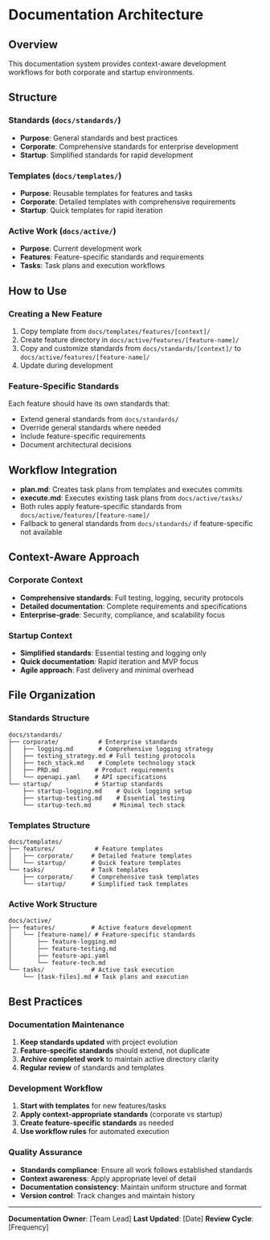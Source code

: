 # Documentation Architecture

## Overview
This documentation system provides context-aware development workflows for both corporate and startup environments.

## Structure

### Standards (`docs/standards/`)
- **Purpose**: General standards and best practices
- **Corporate**: Comprehensive standards for enterprise development
- **Startup**: Simplified standards for rapid development

### Templates (`docs/templates/`)
- **Purpose**: Reusable templates for features and tasks
- **Corporate**: Detailed templates with comprehensive requirements
- **Startup**: Quick templates for rapid iteration

### Active Work (`docs/active/`)
- **Purpose**: Current development work
- **Features**: Feature-specific standards and requirements
- **Tasks**: Task plans and execution workflows

## How to Use

### Creating a New Feature
1. Copy template from `docs/templates/features/[context]/`
2. Create feature directory in `docs/active/features/[feature-name]/`
3. Copy and customize standards from `docs/standards/[context]/` to `docs/active/features/[feature-name]/`
4. Update during development

### Feature-Specific Standards
Each feature should have its own standards that:
- Extend general standards from `docs/standards/`
- Override general standards where needed
- Include feature-specific requirements
- Document architectural decisions

## Workflow Integration
- **plan.md**: Creates task plans from templates and executes commits
- **execute.md**: Executes existing task plans from `docs/active/tasks/`
- Both rules apply feature-specific standards from `docs/active/features/[feature-name]/`
- Fallback to general standards from `docs/standards/` if feature-specific not available

## Context-Aware Approach

### Corporate Context
- **Comprehensive standards**: Full testing, logging, security protocols
- **Detailed documentation**: Complete requirements and specifications
- **Enterprise-grade**: Security, compliance, and scalability focus

### Startup Context
- **Simplified standards**: Essential testing and logging only
- **Quick documentation**: Rapid iteration and MVP focus
- **Agile approach**: Fast delivery and minimal overhead

## File Organization

### Standards Structure
```
docs/standards/
├── corporate/           # Enterprise standards
│   ├── logging.md       # Comprehensive logging strategy
│   ├── testing_strategy.md # Full testing protocols
│   ├── tech_stack.md    # Complete technology stack
│   ├── PRD.md          # Product requirements
│   └── openapi.yaml    # API specifications
└── startup/            # Startup standards
    ├── startup-logging.md    # Quick logging setup
    ├── startup-testing.md    # Essential testing
    └── startup-tech.md      # Minimal tech stack
```

### Templates Structure
```
docs/templates/
├── features/           # Feature templates
│   ├── corporate/     # Detailed feature templates
│   └── startup/       # Quick feature templates
└── tasks/             # Task templates
    ├── corporate/     # Comprehensive task templates
    └── startup/       # Simplified task templates
```

### Active Work Structure
```
docs/active/
├── features/          # Active feature development
│   └── [feature-name]/ # Feature-specific standards
│       ├── feature-logging.md
│       ├── feature-testing.md
│       ├── feature-api.yaml
│       └── feature-tech.md
└── tasks/             # Active task execution
    └── [task-files].md # Task plans and execution
```

## Best Practices

### Documentation Maintenance
1. **Keep standards updated** with project evolution
2. **Feature-specific standards** should extend, not duplicate
3. **Archive completed work** to maintain active directory clarity
4. **Regular review** of standards and templates

### Development Workflow
1. **Start with templates** for new features/tasks
2. **Apply context-appropriate standards** (corporate vs startup)
3. **Create feature-specific standards** as needed
4. **Use workflow rules** for automated execution

### Quality Assurance
- **Standards compliance**: Ensure all work follows established standards
- **Context awareness**: Apply appropriate level of detail
- **Documentation consistency**: Maintain uniform structure and format
- **Version control**: Track changes and maintain history

---

**Documentation Owner**: [Team Lead]
**Last Updated**: [Date]
**Review Cycle**: [Frequency]
